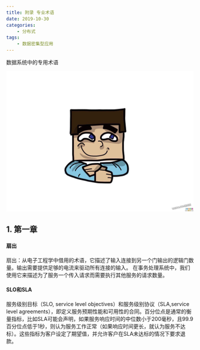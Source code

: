 ```yaml
---
title: 附录 专业术语
date: 2019-10-30
categories:
    - 分布式
tags:
    - 数据密集型应用
---
```


数据系统中的专用术语

![big data](/images/db/db_index.jpg)
<!-- more -->

## 1. 第一章
#### 扇出
扇出：从电子工程学中借用的术语，它描述了输入连接到另一个门输出的逻辑门数量。输出需要提供足够的电流来驱动所有连接的输入。 在事务处理系统中，我们使用它来描述为了服务一个传入请求而需要执行其他服务的请求数量。

#### SLO和SLA
服务级别目标（SLO, service level objectives）和服务级别协议（SLA,service level agreements），即定义服务预期性能和可用性的合同。百分位点是通常的衡量指标，比如SLA可能会声明，如果服务响应时间的中位数小于200毫秒，且99.9百分位点低于1秒，则认为服务工作正常（如果响应时间更长，就认为服务不达标）。这些指标为客户设定了期望值，并允许客户在SLA未达标的情况下要求退款。

